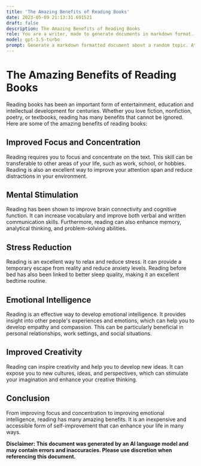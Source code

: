 ```yaml
---
title: 'The Amazing Benefits of Reading Books'
date: 2023-05-09 21:13:31.691521
draft: false
description: The Amazing Benefits of Reading Books
role: You are a writer, made to generate documents in markdown format. It is very important that all of the documents you generate are in valid markdown format.
model: gpt-3.5-turbo
prompt: Generate a markdown formatted document about a random topic. At the bottom, include a disclaimer explaining that the document was generated by you. The first line of the document should be the title. Make sure that the entire document is in proper markdown format, using a mix of various tags to make the document visually appealing.
---
```


# The Amazing Benefits of Reading Books

Reading books has been an important form of entertainment, education and intellectual development for centuries. Whether you love fiction, nonfiction, poetry, or textbooks, reading has many benefits that cannot be ignored. Here are some of the amazing benefits of reading books:

## Improved Focus and Concentration
Reading requires you to focus and concentrate on the text. This skill can be transferable to other areas of your life, such as work, school, or hobbies. Reading is also an excellent way to improve your attention span and reduce distractions in your environment.

## Mental Stimulation
Reading has been shown to improve brain connectivity and cognitive function. It can increase vocabulary and improve both verbal and written communication skills. Furthermore, reading can also enhance memory, analytical thinking, and problem-solving abilities.

## Stress Reduction
Reading is an excellent way to relax and reduce stress. It can provide a temporary escape from reality and reduce anxiety levels. Reading before bed has also been linked to better sleep quality, making it an excellent bedtime routine.

## Emotional Intelligence
Reading is an effective way to develop emotional intelligence. It provides insight into other people's experiences and emotions, which can help you to develop empathy and compassion. This can be particularly beneficial in personal relationships, work settings, and social situations.

## Improved Creativity
Reading can inspire creativity and help you to develop new ideas. It can expose you to new cultures, ideas, and perspectives, which can stimulate your imagination and enhance your creative thinking.

## Conclusion
From improving focus and concentration to improving emotional intelligence, reading has many amazing benefits. It is an inexpensive and accessible form of self-improvement that can enhance your life in many ways.

**Disclaimer: This document was generated by an AI language model and may contain errors and inaccuracies. Please use discretion when referencing this document.**